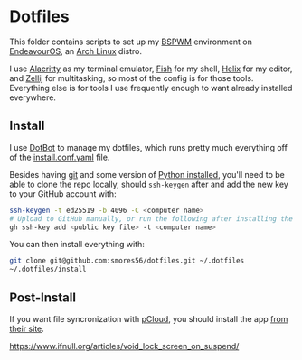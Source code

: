 # Dotfiles

This folder contains scripts to set up my [BSPWM][bspwm] environment on 
[EndeavourOS][endeavouros], an [Arch Linux][arch] distro.

I use [Alacritty][alacritty] as my terminal emulator, [Fish][fish] for my shell,
[Helix][helix] for my editor, and [Zellij][zellij] for multitasking, so most of
the config is for those tools. Everything else is for tools I use frequently enough
to want already installed everywhere.

## Install

I use [DotBot][dotbot] to manage my dotfiles, which runs pretty much everything off
of the [install.conf.yaml](./install.conf.yaml) file.

Besides having [git][git] and some version of [Python installed][install python],
you'll need to be able to clone the repo locally, should `ssh-keygen` after and add
the new key to your GitHub account with:

```bash
ssh-keygen -t ed25519 -b 4096 -C <computer name>
# Upload to GitHub manually, or run the following after installing the `github-cli`
gh ssh-key add <public key file> -t <computer name>
```

You can then install everything with:

```bash
git clone git@github.com:smores56/dotfiles.git ~/.dotfiles
~/.dotfiles/install
```

## Post-Install

If you want file syncronization with [pCloud][pcloud], you should install the app [from their site][install pcloud].

<https://www.ifnull.org/articles/void_lock_screen_on_suspend/>


[arch]: https://archlinux.org/
[endeavouros]: https://endeavouros.com/
[bspwm]: https://github.com/baskerville/bspwm
[install python]: https://www.python.org/downloads/
[git]: https://git-scm.com/
[dotbot]: https://github.com/anishathalye/dotbot
[alacritty]: https://github.com/alacritty/alacritty
[fish]: https://fishshell.com
[helix]: https://helix-editor.com
[zellij]: https://zellij.dev
[pcloud]: https://www.pcloud.com
[install pcloud]: https://www.pcloud.com/download-free-online-cloud-file-storage.html
